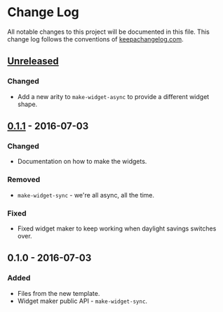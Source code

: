 # Change Log
All notable changes to this project will be documented in this file. This change log follows the conventions of [keepachangelog.com](http://keepachangelog.com/).

## [Unreleased]
### Changed
- Add a new arity to `make-widget-async` to provide a different widget shape.

## [0.1.1] - 2016-07-03
### Changed
- Documentation on how to make the widgets.

### Removed
- `make-widget-sync` - we're all async, all the time.

### Fixed
- Fixed widget maker to keep working when daylight savings switches over.

## 0.1.0 - 2016-07-03
### Added
- Files from the new template.
- Widget maker public API - `make-widget-sync`.

[Unreleased]: https://github.com/your-name/buyme-aggregation-backend/compare/0.1.1...HEAD
[0.1.1]: https://github.com/your-name/buyme-aggregation-backend/compare/0.1.0...0.1.1
